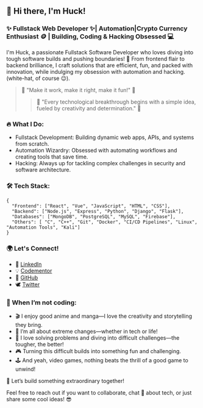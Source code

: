 ## 👋 Hi there, I'm Huck!
### ✨ Fullstack Web Developer ✨| Automation|Crypto Currency Enthusiast 🪙 | Building, Coding & Hacking Obsessed 💻
I'm Huck, a passionate Fullstack Software Developer who loves diving into tough software builds and pushing boundaries! 🔭 From frontend flair to backend brilliance, I craft solutions that are efficient, fun, and packed with innovation, while indulging my obsession with automation and hacking.(white-hat, of course 😉).

> 🌟 "Make it work, make it right, make it fun!" 🌟
>> 🌟 "Every technological breakthrough begins with a simple idea, fueled by creativity and determination." 🌟
 ### 🔥 What I Do:
 * Fullstack Development: Building dynamic web apps, APIs, and systems from scratch.
 * Automation Wizardry: Obsessed with automating workflows and creating tools that save time.
 * Hacking: Always up for tackling complex challenges in security and software architecture.
### 🛠️ Tech Stack:
```
{
  "Frontend": ["React", "Vue", "JavaScript", "HTML", "CSS"],
  "Backend": ["Node.js", "Express", "Python", "Django", "Flask"],
  "Databases": ["MongoDB", "PostgreSQL", "MySQL", "Firebase"],
  "Others": [ "C", "C++", "Git", "Docker", "CI/CD Pipelines", "Linux", "Automation Tools", "Kali"]
}

```

### 🌍 Let's Connect!
* 💼 [LinkedIn](https://www.linkedin.com/in/arabprince/)
* 💡 [Codementor](https://www.codementor.io/@hucksapp)
* 🔧 [GitHub](https://github.com/HucksApp)
* 🕊 [Twitter](https://x.com/hucks_jake)

### 🌱 When I’m not coding:
* 🎬 I enjoy good anime and manga—I love the creativity and storytelling they bring.
* 🎢 I’m all about extreme changes—whether in tech or life!
* 🧠 I love solving problems and diving into difficult challenges—the tougher, the better!
* 🎮 Turning this difficult builds into something fun and challenging.
* 🕹️ And yeah, video games, nothing beats the thrill of a good game to unwind!

🚀 Let’s build something extraordinary together!

Feel free to reach out if you want to collaborate, chat 💬 about tech, or just share some cool ideas! 😎
